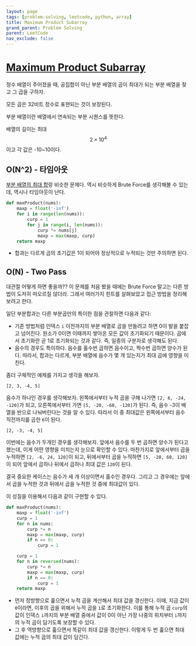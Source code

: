 ```yaml
---
layout: page
tags: [problem-solving, leetcode, python, array]
title: Maximum Product Subarray
grand_parent: Problem Solving
parent: LeetCode
nav_exclude: false
---
```


# [Maximum Product Subarray](https://leetcode.com/problems/maximum-product-subarray/)

 정수 배열이 주어졌을 때, 공집합이 아닌 부분 배열의 곱이 최대가 되는
 부분 배열을 찾고 그 곱을 구하자.

 모든 곱은 32비트 정수로 표현되는 것이 보장된다.

 부분 배열이란 배열에서 연속되는 부분 시퀀스를 뜻한다.

 배열의 길이는 최대 $$ 2 \times 10^4 $$ 이고 각 값은 -10~10이다.

## O(N^2) - 타임아웃

 [부분 배열의 최대 합](../maximum-subarray)랑 비슷한 문제다. 역시
 비슷하게 Brute Force를 생각해볼 수 있는데, 역시나 타임아웃이 난다.

```python
def maxProduct(nums):
    maxp = float('-inf')
    for i in range(len(nums)):
        curp = 1
        for j in range(i, len(nums)):
            curp *= nums[j]
            maxp = max(maxp, curp)
    return maxp
```

 - 합과는 다르게 곱의 초기값은 1이 되어야 정상적으로 누적되는 것만
   주의하면 된다.

## O(N) - Two Pass

 대관절 어떻게 하면 좋을까?? 이 문제를 처음 봤을 때에는 Brute Force
 말고는 다른 방법이 도저히 떠오르질 않더라. 그래서 여러가지 힌트를
 살펴보았고 접근 방법을 정리해보려고 한다.

 일단 부분합과는 다른 부분곱만의 특이한 점을 관찰하면 다음과 같다:
 - 기존 방법처럼 인덱스 `i` 이전까지의 부분 배열로 곱을 만들려고 하면
   0이 발을 붙잡고 넘어진다. 원소가 0이면 이때까지 쌓아온 모든 값이
   초기화되기 때문이다. 곱에서 초기화란 곧 1로 초기화되는 것과
   같다. 즉, 일종의 구분자로 생각해도 된다.
 - 음수의 경우도 특이하다. 음수를 홀수번 곱하면 음수이고, 짝수번
   곱하면 양수가 된다. 따라서, 합과는 다르게, 부분 배열에 음수가 몇 개
   있는지가 최대 곱에 영향을 미친다.

 좀더 구체적인 예제를 가지고 생각을 해보자.

```
[2, 3, -4, 5]
```

 음수가 하나인 경우를 생각해보자. 왼쪽에서부터 누적 곱을 구해 나가면
 `[2, 6, -24, -120]`가 되고, 오른쪽에서부터 가면 `[5, -20, -60,
 -120]`가 된다. 즉, 음수 -3이 배열을 반으로 나눠버린다는 것을 알 수
 있다. 따라서 이 중 최대값은 왼쪽에서부터 음수 직전까지를 곱한 `6`이
 된다.

```
[2, -3, -4, 5]
```

 이번에는 음수가 두개인 경우를 생각해보자. 앞에서 음수를 두 번 곱하면
 양수가 된다고 했는데, 이게 어떤 영향을 미치는지 눈으로 확인할 수
 있다. 마찬가지로 앞에서부터 곱을 누적하면 `[2, -6, 24, 120]`이 되고,
 뒤에서부터 곱을 누적하면 `[5, -20, 60, 120]`이 되어 앞에서 곱하나
 뒤에서 곱하나 최대 값은 `120`이 된다.

 결국 중요한 케이스는 음수가 세 개 이상이면서 홀수인 경우다. 그리고 그
 경우에는 앞에서 곱을 누적한 것과 뒤에서 곱을 누적한 것 중에 최대값이
 있다.

 이 성질을 이용해서 다음과 같이 구현할 수 있다.

```python
def maxProduct(nums):
    maxp = float('-inf')
    curp = 1
    for n in nums:
        curp *= n
        maxp = max(maxp, curp)
        if n == 0:
            curp = 1

    curp = 1
    for n in reversed(nums):
        curp *= n
        maxp = max(maxp, curp)
        if n == 0:
            curp = 1
    return maxp
```

 - 먼저 정방향으로 훑으면서 누적 곱을 계산해서 최대 값을
   갱신한다. 이때, 지금 값이 `0`이라면, 이후의 곱을 위해서 누적 곱을
   `1`로 초기화한다. 이를 통해 누적 곱 `curp`의 값이 인덱스 `i`까지의
   부분 배열 중에서 값이 0이 아닌 가장 나중의 위치부터 `i`까지의 누적
   곱이 담기도록 보장할 수 있다.
 - 그 후 역방향으로 훑으면서 똑같이 최대 값을 갱신한다. 이렇게 두 번
   훑으면 최대 값에는 누적 곱의 최대 값이 담긴다.
